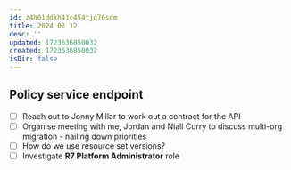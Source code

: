 ```yaml
---
id: z4h01ddkh41c454tjq76sdm
title: 2024 02 12
desc: ''
updated: 1723636850032
created: 1723636850032
isDir: false
---
```

## Policy service endpoint
- [ ] Reach out to Jonny Millar to work out a contract for the API
- [ ] Organise meeting with me, Jordan and Niall Curry to discuss multi-org migration - nailing down priorities
- [ ] How do we use resource set versions?
- [ ] Investigate **R7 Platform Administrator** role